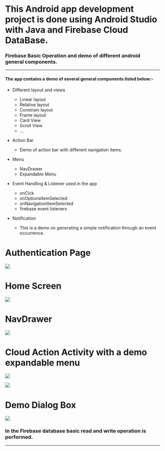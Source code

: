#  This Android app development project is done using Android Studio with Java and Firebase Cloud DataBase.

### Firebase Basic Operation and demo of different android general components.

---

#### The app contains a demo of several general components listed below:-

* Different layout and views
  * Linear layout
  * Relative layout
  * Constrain layout
  * Frame layout
  * Card View
  * Scroll View
  * ...

* Action Bar
  * Demo of action bar with different navigation items.

* Menu
  * NavDrawer
  * Expandable Menu
  
* Event Handling & Listener used in the app
  * onCick
  * onOptionsItemSelected
  * onNavigationItemSelected
  * firebase event listeners
  
* Notification
  * This is a demo on generating a simple notification through an event occurrence.
  


# Authentication Page

![](https://github.com/Tidings-SP/AndroidStudio-Java/blob/main/App-With-Firebase/Sample-Screen-Shots/auth.jpg)

# Home Screen

![](https://github.com/Tidings-SP/AndroidStudio-Java/blob/main/App-With-Firebase/Sample-Screen-Shots/home.jpg)

# NavDrawer

![](https://github.com/Tidings-SP/AndroidStudio-Java/blob/main/App-With-Firebase/Sample-Screen-Shots/nav.jpg)

# Cloud Action Activity with a demo expandable menu

![](https://github.com/Tidings-SP/AndroidStudio-Java/blob/main/App-With-Firebase/Sample-Screen-Shots/read.jpg)

![](https://github.com/Tidings-SP/AndroidStudio-Java/blob/main/App-With-Firebase/Sample-Screen-Shots/menu.jpg)

# Demo Dialog Box

![](https://github.com/Tidings-SP/AndroidStudio-Java/blob/main/App-With-Firebase/Sample-Screen-Shots/dialog.jpg)



### In the Firebase database basic read and write operation is performed.


---
